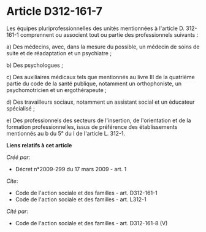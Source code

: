 # Article D312-161-7

Les équipes pluriprofessionnelles des unités mentionnées à l'article D. 312-161-1 comprennent ou associent tout ou partie des
professionnels suivants : 

a) Des médecins, avec, dans la mesure du possible, un médecin de soins de suite et de réadaptation et un psychiatre ; 

b) Des psychologues ; 

c) Des auxiliaires médicaux tels que mentionnés au livre III de la quatrième partie du code de la santé publique, notamment
un orthophoniste, un psychomotricien et un ergothérapeute ; 

d) Des travailleurs sociaux, notamment un assistant social et un éducateur spécialisé ; 

e) Des professionnels des secteurs de l'insertion, de l'orientation et de la formation professionnelles, issus de préférence
des établissements mentionnés au b du 5° du I de l'article L. 312-1.

**Liens relatifs à cet article**

_Créé par_:

  - Décret n°2009-299 du 17 mars 2009 - art. 1

_Cite_:

  - Code de l'action sociale et des familles - art. D312-161-1
  - Code de l'action sociale et des familles - art. L312-1

_Cité par_:

  - Code de l'action sociale et des familles - art. D312-161-8 (V)
